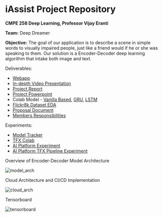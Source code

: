 # iAssist Project Repository

**CMPE 258 Deep Learning, Professor Vijay Eranti**

**Team:** Deep Dreamer

**Objective:** The goal of our application is to describe a scene in simple words to visually impaired people, just like a friend would if he or she was speaking to them. Our solution is a Encoder-Decoder deep learning algorithm that intake both image and text.

Deliverables:
* [Webapp](http://34.69.77.57/)
* [In-depth Video Presentation](https://drive.google.com/file/d/1abDUYxMxKTgAmU0a8qSelGqTldjEDtM9/view?usp=sharing)
* [Project Report](https://github.com/princy-joy/iassist/blob/main/Project%20artifacts/Report-Slides/Project%20Report-%20iAssist%20.pdf)
* [Project Powerpoint](https://github.com/princy-joy/iassist/blob/main/Project%20artifacts/Report-Slides/258%20Project%20Presentation.pdf)
* Colab Model - [Vanilla Based](https://colab.research.google.com/drive/1P7rEVWxlTlP8YgQJGlajQwVcK55n2zR7?usp=sharing), [GRU](https://colab.research.google.com/drive/1-8b-RBw3_5EQcYAiuaRaA9Jj24uY22Vm?usp=sharing), [LSTM](https://colab.research.google.com/drive/1Oe8jIZMZZQo6bQWdfB2amtcYOHiFvOqj?usp=sharing)
* [Flickr8k Dataset EDA](https://colab.research.google.com/drive/1GKeH-iIz_kf8Jal-PWAKMmhUGavVe4dT?usp=sharing)
* [Proposal Document](https://docs.google.com/document/d/1CCbhHo6MqhH0uzABh3wmgHEAeBBBvWXxo0cbod4g8Zc/edit)
* [Members Responsibilities](https://docs.google.com/document/d/11ZsR_8_WC8t1yW9f6PMmL8bO9QUrPch4o_-ivU3hvZU/edit?usp=sharing)

Experiments:
* [Model Tracker](https://docs.google.com/spreadsheets/d/1VbMC_GL8O9GxUB3ui934VhXeaLtrKatFQrs-JyZHR4I/edit?usp=sharing)
* [TFX Colab](https://colab.research.google.com/drive/1K2jCrFXGF6SqCcAtTtGl--7YHpjuJkqc?usp=sharing) 
* [AI Platform Experiment](https://github.com/princy-joy/iassist/blob/jocelyn-experiments/AI%20Platform%20deployment-Experiment1.ipynb)
* [AI Platform TFX Pipeline Experiment](https://github.com/princy-joy/iassist/blob/jocelyn-experiments/Image%20Captioning%20TF%202.0-Experiment2.ipynb)

Overview of Encoder-Decoder Model Architecture

![model_arch](https://user-images.githubusercontent.com/46875754/118204847-015ab700-b414-11eb-97cb-9effb248111e.png)

Cloud Architecture and CI/CD Implementation

![cloud_arch](https://user-images.githubusercontent.com/46875754/118204863-091a5b80-b414-11eb-94c6-0c3ecc4c6ca2.png)

Tensorboard

![tensorboard](https://user-images.githubusercontent.com/46875754/118204491-2a2e7c80-b413-11eb-9b4c-63eed29991d8.jpg)
